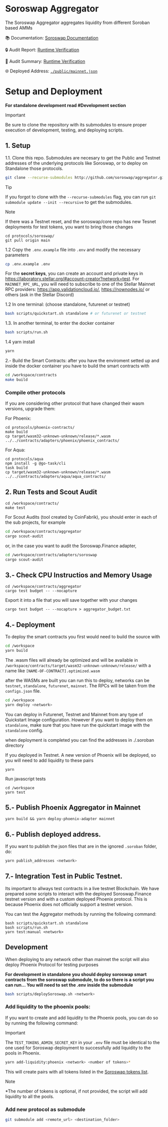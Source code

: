 # Soroswap Aggregator 

The Soroswap Aggregator aggregates liquidity from different Soroban based AMMs

📚 Documentation: [Soroswap Documentation](https://docs.soroswap.finance/)

🔒 Audit Report: [Runtime Verification](./audits/2024-08-31_Soroswap_Aggregator_Audit_by_RuntimeVerification.pdf)

📑 Audit Summary: [Runtime Verification](./audits/2024-08-31_Soroswap_Aggregator_Audit_Summary_by_RuntimeVerification.pdf)

🌐 Deployed Address: [`./public/mainnet.json`](./public/mainnet.json)


# Setup and Deployment

**For standalone development read #Development section**

> [!IMPORTANT] 
> Be sure to clone the repository with its submodules to ensure proper execution of development, testing, and deploying scripts.

## 1. Setup

1.1. Clone this repo. Submodules are necesary to get the Public and Testnet addresses of the underlying protocols like Soroswap, or to deploy on Standalone those protocols.

```bash
git clone --recurse-submodules http://github.com/soroswap/aggregator.git
```
> [!TIP]
> If you forgot to clone with the `--recurse-submodules` flag, you can run `git submodule update --init --recursive` to get the submodules.

> [!NOTE]
If there was a Testnet reset, and the soroswap/core repo has new Tesnet deployments for test tokens, you want to bring those changes
```
cd protocols/soroswap/
git pull origin main
```

1.2 Copy the `.env.example` file into `.env` and modify the necessary parameters
```bash
cp .env.example .env
```
For the **secret keys**, you can create an account and private keys in https://laboratory.stellar.org/#account-creator?network=test.
For `MAINNET_RPC_URL`, you will need to subscribe to one of the Stellar Mainnet RPC providers: https://app.validationcloud.io/, https://nownodes.io/ or others (ask in the Stellar Discord)

1.2 In one terminal: (choose standalone, futurenet or testnet)

```bash
bash scripts/quickstart.sh standalone # or futurenet or testnet
```

1.3. In another terminal, to enter the docker container

```bash
bash scripts/run.sh
```

1.4 yarn install

```bash
yarn
```

2.- Build the Smart Contracts: after you have the enviroment setted up and inside the docker container you have to build the smart contracts with

```bash 
cd /workspace/contracts
make build
```

### Compile other protocols
If you are considering other protocol that have changed their wasm versions, upgrade them:

For Phoenix:
```
cd protocols/phoenix-contracts/
make build
cp target/wasm32-unknown-unknown/release/*.wasm ../../contracts/adapters/phoenix/phoenix_contracts/
```

For Aqua:
```
cd protocols/aqua
npm install -g @go-task/cli
task build
cp target/wasm32-unknown-unknown/release/*.wasm ../../contracts/adapters/aqua/aqua_contracts/
```

## 2. Run Tests and Scout Audit
```
cd /workspace/contracts/
make test
```
For Scout Audits (tool created by CoinFabrik), you should enter in each of the sub projects, for example
```bash
cd /workspace/contracts/aggregator
cargo scout-audit
```
or, in the case you want to audit the Soroswap.Finance adapter,
```bash
cd /workspace/contracts/adapters/soroswap
cargo scout-audit
```

## 3.- Check CPU Instructios and Memory Usage
```
cd /workspace/contracts/aggregator
cargo test budget -- --nocapture
```
Export it into a file that you will save together with your changes
```
cargo test budget -- --nocapture > aggregator_budget.txt
```

## 4.- Deployment

To deploy the smart contracts you first would need to build the source with
```bash
cd /workspace
yarn build
```
The .wasm files will already be optimized and will be available in 
`/workspace/contracts/target/wasm32-unknown-unknown/release/` with a name like `[NAME-OF-CONTRACT].optimized.wasm`

after the WASMs are built you can run this to deploy, networks can be `testnet`, `standalone`, `futurenet`, `mainnet`. The RPCs will be taken from the `configs.json` file.

```bash
cd /workspace
yarn deploy <network>
```
You can deploy in Futurenet, Testnet and Mainnet from any type of Quickstart Image configuration. However if you want to deploy them on `standalone`, make sure that you have run the quickstart image with the `standalone` config.

when deployment is completed you can find the addresses in ./.soroban directory

If you deployed in Testnet. A new version of Phoenix will be deployed, so you will need to add liquidity to these pairs
```
yarn 
```


Run javascript tests
```
cd /workspace
yarn test
```


## 5.- Publish Phoenix Aggregator in Mainnet
```
yarn build && yarn deploy-phoenix-adapter mainnet

```

## 6.- Publish deployed address.
If you want to publish the json files that are in the ignored `.soroban` folder, do:

```bash
yarn publish_addresses <network>
```

## 7.- Integration Test in Public Testnet. 
Its important to allways test contracts in a live testnet Blockchain.
We have prepared some scripts to interact with the deployed Soroswap.Finance testnet version and with a custom deployed Phoenix protocol. This is because Phoenix does not officially support a testnet version.

You can test the Aggregator methods by running the following command:
```
bash scripts/quickstart.sh standalone
bash scripts/run.sh
yarn test:manual <network>
```
## Development
When deploying to any network other than mainnet the script will also deploy Phoenix Protocol for testing purposes

**For development in standalone you should deploy soroswap smart contracts from the soroswap submodule, to do so there is a script you can run... You will need to set the .env inside the submodule**
```bash
bash scripts/deploySoroswap.sh <network>
```

### Add liquidity to the phoenix pools:
If you want to create and add liquidity to the Phoenix pools, you can do so by running the following command:

> [!IMPORTANT] 
> The `TEST_TOKENS_ADMIN_SECRET_KEY` in your `.env` file must be identical to the one used for Soroswap deployment to successfully add liquidity to the pools in Phoenix.

```bash
yarn add-liquidity:phoenix <network> <number of tokens>*
```
This will create pairs with all tokens listed in the [Soroswap tokens list](https://github.com/soroswap/core/blob/main/public/tokens.json).

> [!NOTE] 
> *The number of tokens is optional, if not provided, the script will add liquidity to all the pools.

### Add new protocol as submodule
```bash
git submodule add <remote_url> <destination_folder>
```